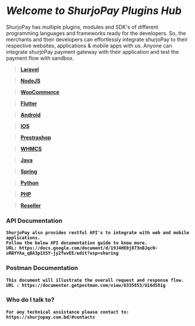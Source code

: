 # <i>Welcome to ShurjoPay Plugins Hub</i>



ShurjoPay has multiple plugins, modules and SDK's of different programming languages and frameworks ready for the developers. So, the merchants and their developers can effortlessly integrate shurjoPay to their respective websites, applications & mobile apps with us. Anyone can integrate shurjoPay payment gateway with their application and test the payment flow with sandbox.


> <a href = "https://github.com/shurjoPay-Plugins/Laravel"><strong> Laravel</a>

><a href = "https://github.com/shurjoPay-Plugins/Nodejs"><strong>NodeJS</a>

><a href = "https://github.com/shurjoPay-Plugins/woocommerce"><strong>WooCommerce</a>

><a href = "https://github.com/shurjopay-plugins/sp-plugin-flutter"><strong>Flutter</a>

><a href = "https://github.com/shurjoPay-Plugins/Android-SDK"><strong>Android</a>

><a href = "https://github.com/shurjoPay-Plugins/ios-swift"><strong>IOS</a>

><a href = "https://github.com/shurjoPay-Plugins/Prestashop"><strong>Prestrashop</a> 

><a href = "https://github.com/shurjoPay-Plugins/WHMCS"><strong>WHMCS</a>

><a href = "https://github.com/shurjoPay-Plugins/java"><strong>Java</a>

><a href = "https://github.com/shurjopay-plugins/sp-plugin-spring"><strong>Spring</a>

><a href = "https://github.com/shurjoPay-Plugins/sp-plugin-python"><strong>Python</a>

><a href = "https://github.com/shurjoPay-Plugins/Raw-PHP"><strong>PHP</a>

><a href = "https://github.com/shurjoPay-Plugins/Reseller-Plugin"><strong>Reseller</a>

  
  ### API Documentation
    ShurjoPay also provides restful API's to integrate with web and mobile applications. 
    Follow the below API documentation guide to know more.
    URL: https://docs.google.com/document/d/19J4HE0j873nBJqcN-uRBYYAa_qBA3p1XSY-jy2fwvEE/edit?usp=sharing
 
  ### Postman Documentation

    This document will illustrate the overall request and response flow.
    URL : https://documenter.getpostman.com/view/6335853/U16dS8ig	
		
### Who do I talk to? ###
	For any technical assistance please contact to: https://shurjopay.com.bd/#contacts



